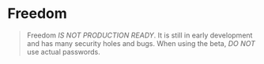 # Freedom

> Freedom _IS NOT PRODUCTION READY_. It is still in early development and has many security holes and bugs.
> When using the beta, _DO NOT_ use actual passwords.
